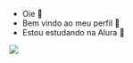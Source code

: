 - Oie 👋
- Bem vindo ao meu perfil 🧚
- Estou estudando na Alura
🌻


![](https://media1.tenor.com/m/HUu5uPOu6aAAAAAC/strawberry-shortcake.gif)
